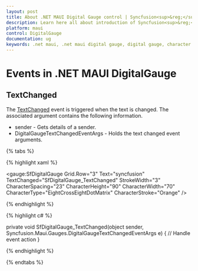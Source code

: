 ```yaml
---
layout: post
title: About .NET MAUI Digital Gauge control | Syncfusion<sup>&reg;</sup>
description: Learn here all about introduction of Syncfusion<sup>&reg;</sup> .NET MAUI Digital Gauge (SfDigitalGauge) control, its elements and more.
platform: maui
control: DigitalGauge
documentation: ug
keywords: .net maui, .net maui digital gauge, digital gauge, character segments, digital character, character types, character display types
---
```

# Events in .NET MAUI DigitalGauge

## TextChanged

The [TextChanged](https://help.syncfusion.com/cr/maui/Syncfusion.Maui.Gauges.DigitalGaugeTextChangedEventArgs.html#Syncfusion_Maui_Gauges_DigitalGaugeTextChangedEventArgs__ctor) event is triggered when the text is changed. The associated argument contains the following information.

* sender - Gets details of a sender.
* DigitalGaugeTextChangedEventArgs - Holds the text changed event arguments.

{% tabs %}

{% highlight xaml %}

<gauge:SfDigitalGauge Grid.Row="3" Text="syncfusion" 
                        TextChanged="SfDigitalGauge_TextChanged"
                        StrokeWidth="3" CharacterSpacing="23"
                        CharacterHeight="90" 
                        CharacterWidth="70" 
                        CharacterType="EightCrossEightDotMatrix" 
                        CharacterStroke="Orange" />
            
{% endhighlight %}

{% highlight c# %}

private void SfDigitalGauge_TextChanged(object sender, Syncfusion.Maui.Gauges.DigitalGaugeTextChangedEventArgs e)
{
    // Handle event action
}

{% endhighlight %}

{% endtabs %}
